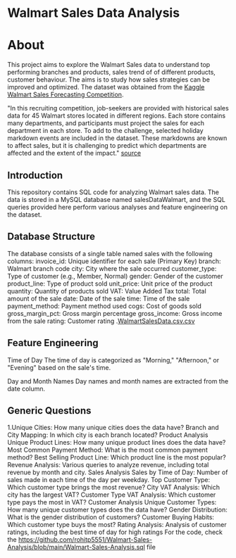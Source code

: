# Walmart Sales Data Analysis

# About
This project aims to explore the Walmart Sales data to understand top performing branches and products, sales trend of of different products, customer behaviour. The aims is to study how sales strategies can be improved and optimized. The dataset was obtained from the [Kaggle Walmart Sales Forecasting Competition](https://www.kaggle.com/c/walmart-recruiting-store-sales-forecasting).

"In this recruiting competition, job-seekers are provided with historical sales data for 45 Walmart stores located in different regions. Each store contains many departments, and participants must project the sales for each department in each store. To add to the challenge, selected holiday markdown events are included in the dataset. These markdowns are known to affect sales, but it is challenging to predict which departments are affected and the extent of the impact." [source](https://www.kaggle.com/c/walmart-recruiting-store-sales-forecasting)

## Introduction
This repository contains SQL code for analyzing Walmart sales data. The data is stored in a MySQL database named salesDataWalmart, and the SQL queries provided here perform various analyses and feature engineering on the dataset.

## Database Structure
The database consists of a single table named sales with the following columns:
invoice_id: Unique identifier for each sale (Primary Key)
branch: Walmart branch code
city: City where the sale occurred
customer_type: Type of customer (e.g., Member, Normal)
gender: Gender of the customer
product_line: Type of product sold
unit_price: Unit price of the product
quantity: Quantity of products sold
VAT: Value Added Tax
total: Total amount of the sale
date: Date of the sale
time: Time of the sale
payment_method: Payment method used
cogs: Cost of goods sold
gross_margin_pct: Gross margin percentage
gross_income: Gross income from the sale
rating: Customer rating
.[WalmartSalesData.csv.csv](https://github.com/rohitp5551/Walmart-Sales-Analysis/files/13731395/WalmartSalesData.csv.csv)

## Feature Engineering
Time of Day
The time of day is categorized as "Morning," "Afternoon," or "Evening" based on the sale's time.

Day and Month Names
Day names and month names are extracted from the date column.

## Generic Questions
1.Unique Cities: How many unique cities does the data have?
Branch and City Mapping: In which city is each branch located?
Product Analysis
Unique Product Lines: How many unique product lines does the data have?
Most Common Payment Method: What is the most common payment method?
Best Selling Product Line: Which product line is the most popular?
Revenue Analysis: Various queries to analyze revenue, including total revenue by month and city.
Sales Analysis
Sales by Time of Day: Number of sales made in each time of the day per weekday.
Top Customer Type: Which customer type brings the most revenue?
City VAT Analysis: Which city has the largest VAT?
Customer Type VAT Analysis: Which customer type pays the most in VAT?
Customer Analysis
Unique Customer Types: How many unique customer types does the data have?
Gender Distribution: What is the gender distribution of customers?
Customer Buying Habits: Which customer type buys the most?
Rating Analysis: Analysis of customer ratings, including the best time of day for high ratings
For the code, check the https://github.com/rohitp5551/Walmart-Sales-Analysis/blob/main/Walmart-Sales-Analysis.sql file
